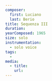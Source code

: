 ```yaml
---
composer:
  first: Luciano
  last: Berio
title: Sequenza III
duration:
yearComposed: 1965
size: solo
instrumentation:
  - solo voice
tags:
  -
media:
  - title:
    url:
---
```

